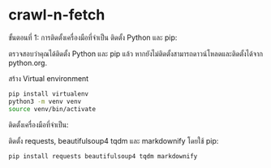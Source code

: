 # crawl-n-fetch
ขั้นตอนที่ 1: การติดตั้งเครื่องมือที่จำเป็น
ติดตั้ง Python และ pip:

ตรวจสอบว่าคุณได้ติดตั้ง Python และ pip แล้ว หากยังไม่ติดตั้งสามารถดาวน์โหลดและติดตั้งได้จาก python.org.

สร้าง Virtual environment

````bash
pip install virtualenv
python3 -m venv venv
source venv/bin/activate
````

ติดตั้งเครื่องมือที่จำเป็น:

ติดตั้ง requests, beautifulsoup4 tqdm และ markdownify โดยใช้ pip:

````bash
pip install requests beautifulsoup4 tqdm markdownify
````
